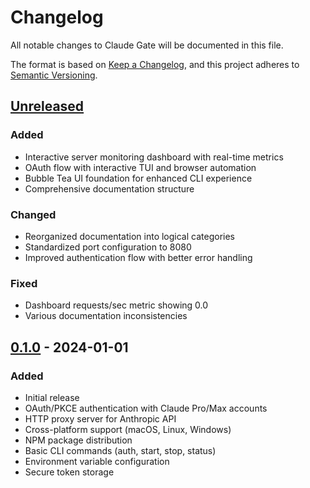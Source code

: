 # Changelog

All notable changes to Claude Gate will be documented in this file.

The format is based on [Keep a Changelog](https://keepachangelog.com/en/1.1.0/),
and this project adheres to [Semantic Versioning](https://semver.org/spec/v2.0.0.html).

## [Unreleased]

### Added
- Interactive server monitoring dashboard with real-time metrics
- OAuth flow with interactive TUI and browser automation
- Bubble Tea UI foundation for enhanced CLI experience
- Comprehensive documentation structure

### Changed
- Reorganized documentation into logical categories
- Standardized port configuration to 8080
- Improved authentication flow with better error handling

### Fixed
- Dashboard requests/sec metric showing 0.0
- Various documentation inconsistencies

## [0.1.0] - 2024-01-01

### Added
- Initial release
- OAuth/PKCE authentication with Claude Pro/Max accounts
- HTTP proxy server for Anthropic API
- Cross-platform support (macOS, Linux, Windows)
- NPM package distribution
- Basic CLI commands (auth, start, stop, status)
- Environment variable configuration
- Secure token storage

[Unreleased]: https://github.com/ml0-1337/claude-gate/compare/v0.1.0...HEAD
[0.1.0]: https://github.com/ml0-1337/claude-gate/releases/tag/v0.1.0